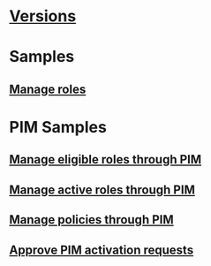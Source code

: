 # [Versions](versions.md)
# Samples
## [Manage roles](role-assignment-rest-sample.md)
# PIM Samples
## [Manage eligible roles through PIM](pim-role-eligibility-rest-sample.md)
## [Manage active roles through PIM](pim-role-assignment-rest-sample.md)
## [Manage policies through PIM](pim-role-policy-rest-sample.md)
## [Approve PIM activation requests](pim-approval-sample.md)
